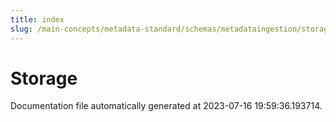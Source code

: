 ```yaml
---
title: index
slug: /main-concepts/metadata-standard/schemas/metadataingestion/storage
---
```


# Storage

Documentation file automatically generated at 2023-07-16 19:59:36.193714.
